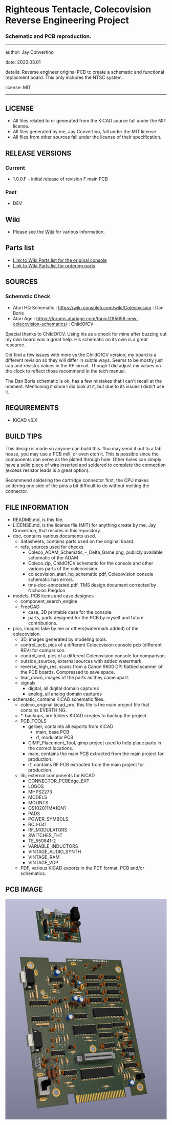 # Righteous Tentacle, Colecovision Reverse Engineering Project
### Schematic and PCB reproduction.

---

  author: Jay Convertino

  date: 2023.03.01

  details: Reverse engineer original PCB to create a schematic and functional replacment board. This only includes the NTSC system.

  license: MIT

---

## LICENSE
  - All files related to or generated from the KiCAD source fall under the MIT license.
  - All files generated by me, Jay Convertino, fall under the MIT license.
  - All files from other sources fall under the license of their specification.

## RELEASE VERSIONS
### Current
  - 1.0.0.F - initial release of revision F main PCB

### Past
  - DEV

## Wiki
  - Please see the [Wiki](../../wiki) for various information.

## Parts list
  - [Link to Wiki Parts list for the original console](../../wiki/Detailed-Part-Listing-For-Original)
  - [Link to Wiki Parts list for ordering parts](../../wiki/Detailed-Part-Listing-For-Orders)

## SOURCES
### Schematic Check
  - Atari HQ Schematic : https://wiki.console5.com/wiki/Colecovision : Dan Boris
  - Atari Age : https://forums.atariage.com/topic/285656-new-colecovision-schematics/ : ChildOfCV

  Special thanks to ChildOfCV. Using his as a check for mine after buzzing out my own board was a great help. His schematic on
  its own is a great resource.

  Did find a few issues with mine vs the ChildOfCV version, my board is a different revision so they will differ in subtle ways.
  Seems to be mostly just cap and resistor values in the RF circuit. Though I did adjust my values on the clock to reflect those
  recommend in the tech manual.

  The Dan Boris schematic is ok, has a few mistakes that I can't recall at the moment. Mentioning it since I did look at it, but
  due to its issues I didn't use it.

## REQUIREMENTS
  - KiCAD v6.X

## BUILD TIPS
  This design is made so anyone can build this. You may send it out to a fab house, you may use a PCB mill, or even etch it.
  This is possible since the components can serve as the plated through hole. Other holes can simply have a solid piece of
  wire inserted and soldered to complete the connection (excess resistor leads is a great option).

  Recommend soldering the cartridge connector first, the CPU makes soldering one side of the pins a bit difficult to do
  without melting the connector.

## FILE INFORMATION
  - README.md, is this file.
  - LICENSE.md, is the license file (MIT) for anything create by me, Jay Convertion, that resides in this repository.
  - doc, contains various documents used.
    - datasheets, contains parts used on the original board.
    - refs, sources used for checks
      - Coleco_ADAM_Schematic_-_Delta_Game.png, publicly available schematic of the ADAM
      - Coleco.zip, ChildOfCV schematic for the console and other various parts of the colecovision.
      - colecovision_atari_hq_schematic.pdf, Colecovision console schematic has errors.
      - tms-doc-annotated.pdf, TMS design document corrected by Nicholas Piegdon
  - models, PCB items and case designes
    - component_search_engine
    - FreeCAD
      - case, 3D printable case for the console.
      - parts, parts designed for the PCB by myself and future contributions.
  - pics, images take by me or others(watermark added) of the colecovision.
    - 3D, images generated by modeling tools.
    - control_pcb, pics of a different Colecovision console pcb (different REV) for comparison.
    - control_unit, pics of a different Colecovision console for comparison.
    - outside_sources, external sources with added watermark.
    - reverse_high_res, scans from a Canon 9600 DPI flatbed scanner of the PCB boards. Compressed to save space.
    - tear_down, images of the parts as they came apart.
    - signals
      - digital, all digital domain captures
      - analog, all analog domain captures
  - schematic, contains KiCAD schematic files.
    - coleco_original.kicad_pro, this file is the main project file that contains EVERTHING.
    - *-backups, are folders KiCAD creates to backup the project.
    - PCB_TOOLS
      - gerber, containts all exports from KiCAD
        - main, base PCB
        - rf, modulator PCB
      - GIMP_Placement_Tool, gimp project used to help place parts in the correct locations.
      - main, contains the main PCB extracted from the main project for production.
      - rf, contains RF PCB extracted from the main project for production.
    - lib, external components for KiCAD
      - CONNECTOR_PCBEdge_EXT
      - LOGOS
      - MHPS2273
      - MODELS
      - MOUNTS
      - OS102011MA1QN1
      - PADS
      - POWER_SYMBOLS
      - RCJ-041
      - RF_MODULATORS
      - SWITCHES_THT
      - TE_550841-2
      - VARIABLE_INDUCTORS
      - VINTAGE_AUDIO_SYNTH
      - VINTAGE_RAM
      - VINTAGE_VDP
    - PDF, various KiCAD exports in the PDF format. PCB and/or schematics.

## PCB IMAGE

![pcb_3D_img](pics/3D/coleco_original_both.png)
